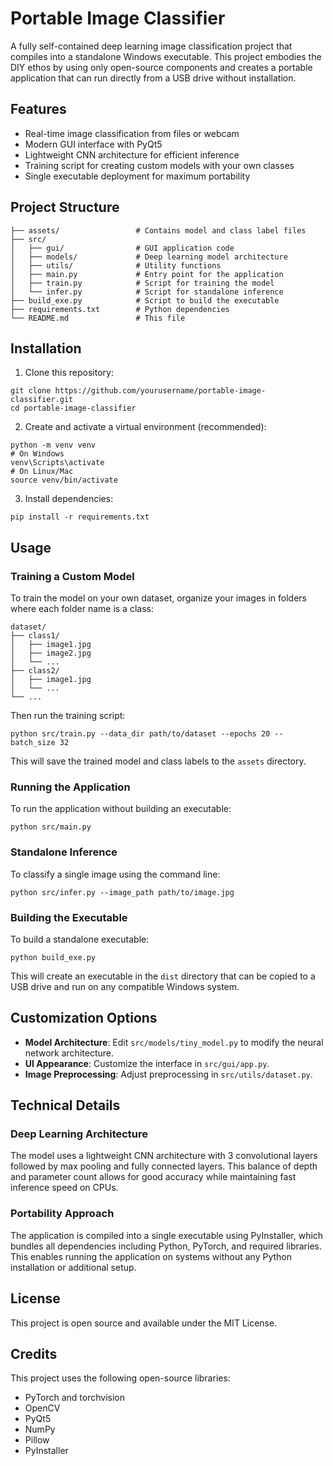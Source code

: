 # Portable Image Classifier

A fully self-contained deep learning image classification project that compiles into a standalone Windows executable. This project embodies the DIY ethos by using only open-source components and creates a portable application that can run directly from a USB drive without installation.

## Features

- Real-time image classification from files or webcam
- Modern GUI interface with PyQt5
- Lightweight CNN architecture for efficient inference
- Training script for creating custom models with your own classes
- Single executable deployment for maximum portability

## Project Structure

```
├── assets/                 # Contains model and class label files
├── src/
│   ├── gui/                # GUI application code
│   ├── models/             # Deep learning model architecture
│   ├── utils/              # Utility functions
│   ├── main.py             # Entry point for the application
│   ├── train.py            # Script for training the model
│   └── infer.py            # Script for standalone inference
├── build_exe.py            # Script to build the executable
├── requirements.txt        # Python dependencies
└── README.md               # This file
```

## Installation

1. Clone this repository:
```
git clone https://github.com/yourusername/portable-image-classifier.git
cd portable-image-classifier
```

2. Create and activate a virtual environment (recommended):
```
python -m venv venv
# On Windows
venv\Scripts\activate
# On Linux/Mac
source venv/bin/activate
```

3. Install dependencies:
```
pip install -r requirements.txt
```

## Usage

### Training a Custom Model

To train the model on your own dataset, organize your images in folders where each folder name is a class:

```
dataset/
├── class1/
│   ├── image1.jpg
│   ├── image2.jpg
│   └── ...
├── class2/
│   ├── image1.jpg
│   └── ...
└── ...
```

Then run the training script:

```
python src/train.py --data_dir path/to/dataset --epochs 20 --batch_size 32
```

This will save the trained model and class labels to the `assets` directory.

### Running the Application

To run the application without building an executable:

```
python src/main.py
```

### Standalone Inference

To classify a single image using the command line:

```
python src/infer.py --image_path path/to/image.jpg
```

### Building the Executable

To build a standalone executable:

```
python build_exe.py
```

This will create an executable in the `dist` directory that can be copied to a USB drive and run on any compatible Windows system.

## Customization Options

- **Model Architecture**: Edit `src/models/tiny_model.py` to modify the neural network architecture.
- **UI Appearance**: Customize the interface in `src/gui/app.py`.
- **Image Preprocessing**: Adjust preprocessing in `src/utils/dataset.py`.

## Technical Details

### Deep Learning Architecture

The model uses a lightweight CNN architecture with 3 convolutional layers followed by max pooling and fully connected layers. This balance of depth and parameter count allows for good accuracy while maintaining fast inference speed on CPUs.

### Portability Approach

The application is compiled into a single executable using PyInstaller, which bundles all dependencies including Python, PyTorch, and required libraries. This enables running the application on systems without any Python installation or additional setup.

## License

This project is open source and available under the MIT License.

## Credits

This project uses the following open-source libraries:
- PyTorch and torchvision
- OpenCV
- PyQt5
- NumPy
- Pillow
- PyInstaller 